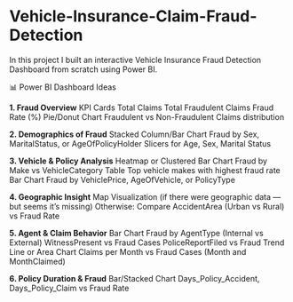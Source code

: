 # Vehicle-Insurance-Claim-Fraud-Detection
In this project I built an interactive Vehicle Insurance Fraud Detection Dashboard from scratch using Power BI. 

📊 Power BI Dashboard Ideas

**1. Fraud Overview**
KPI Cards
Total Claims
Total Fraudulent Claims
Fraud Rate (%)
Pie/Donut Chart
Fraudulent vs Non-Fraudulent Claims distribution

**2. Demographics of Fraud**
Stacked Column/Bar Chart
Fraud by Sex, MaritalStatus, or AgeOfPolicyHolder
Slicers for Age, Sex, Marital Status

**3. Vehicle & Policy Analysis**
Heatmap or Clustered Bar Chart
Fraud by Make vs VehicleCategory
Table
Top vehicle makes with highest fraud rate
Bar Chart
Fraud by VehiclePrice, AgeOfVehicle, or PolicyType

**4. Geographic Insight**
Map Visualization (if there were geographic data — but seems it’s missing)
Otherwise:
Compare AccidentArea (Urban vs Rural) vs Fraud Rate

**5. Agent & Claim Behavior**
Bar Chart
Fraud by AgentType (Internal vs External)
WitnessPresent vs Fraud Cases
PoliceReportFiled vs Fraud
Trend Line or Area Chart
Claims per Month vs Fraud Cases (Month and MonthClaimed)

**6. Policy Duration & Fraud**
Bar/Stacked Chart
Days_Policy_Accident, Days_Policy_Claim vs Fraud Rate
